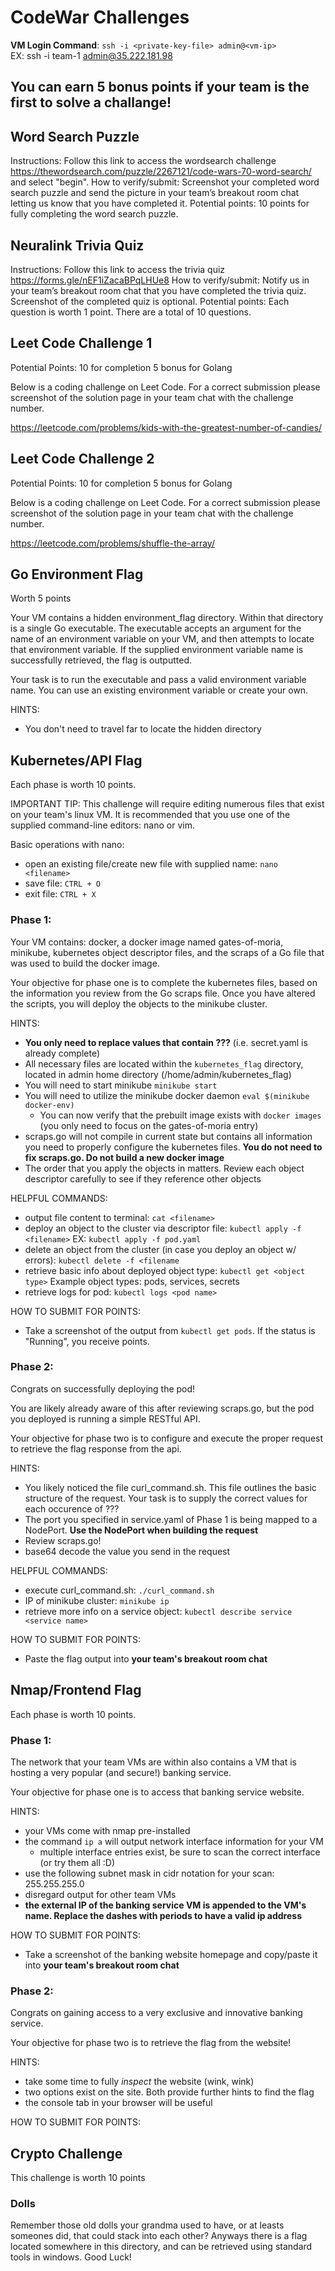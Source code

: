 # CodeWar Challenges
**VM Login Command**: ```ssh -i <private-key-file> admin@<vm-ip>```  
EX: ssh -i team-1 admin@35.222.181.98

## You can earn 5 bonus points if your team is the first to solve a challange!

## Word Search Puzzle 

Instructions: Follow this link to access the wordsearch challenge https://thewordsearch.com/puzzle/2267121/code-wars-70-word-search/ and select "begin".
How to verify/submit: Screenshot your completed word search puzzle and send the picture in your team’s breakout room chat letting us know that you have completed it.
Potential points: 10 points for fully completing the word search puzzle. 

## Neuralink Trivia Quiz 

Instructions: Follow this link to access the trivia quiz https://forms.gle/nEF1iZacaBPqLHUe8 
How to verify/submit: Notify us in your team’s breakout room chat that you have completed the trivia quiz. Screenshot of the completed quiz is optional. 
Potential points: Each question is worth 1 point. There are a total of 10 questions. 

## Leet Code Challenge 1
Potential Points: 10 for completion 5 bonus for Golang

Below is a coding challenge on Leet Code. For a correct submission please screenshot of the solution page in your team chat with the challenge number. 

https://leetcode.com/problems/kids-with-the-greatest-number-of-candies/

## Leet Code Challenge 2
Potential Points: 10 for completion 5 bonus for Golang

Below is a coding challenge on Leet Code. For a correct submission please screenshot of the solution page in your team chat with the challenge number. 

https://leetcode.com/problems/shuffle-the-array/

## Go Environment Flag
Worth 5 points 

Your VM contains a hidden environment_flag directory. Within that directory is a single Go executable. The executable accepts an argument for the name of an environment variable on your VM, and then attempts to locate that environment variable. If the supplied environment variable name is successfully retrieved, the flag is outputted.

Your task is to run the executable and pass a valid environment variable name. You can use an existing environment variable or create your own. 

HINTS: 
* You don't need to travel far to locate the hidden directory


## Kubernetes/API Flag
Each phase is worth 10 points.

IMPORTANT TIP:
This challenge will require editing numerous files that exist on your team's linux VM. It is recommended that you use one of the supplied command-line editors: nano or vim.

Basic operations with nano:
* open an existing file/create new file with supplied name: ```nano <filename>```
* save file: ```CTRL + O```
* exit file: ```CTRL + X```

### Phase 1:

Your VM contains: docker, a docker image named gates-of-moria, minikube, kubernetes object descriptor files, and the scraps of a Go file that was used to build the docker image.

Your objective for phase one is to complete the kubernetes files, based on the information you review from the Go scraps file. Once you have altered the scripts, you will deploy the objects to the minikube cluster.

HINTS:
* **You only need to replace values that contain ???** (i.e. secret.yaml is already complete)
* All necessary files are located within the ```kubernetes_flag``` directory, located in admin home directory (/home/admin/kubernetes_flag)
* You will need to start minikube ```minikube start```
* You will need to utilize the minikube docker daemon ```eval $(minikube docker-env)```
	* You can now verify that the prebuilt image exists with ```docker images``` (you only need to focus on the gates-of-moria entry)
* scraps.go will not compile in current state but contains all information you need to properly configure the kubernetes files. **You do not need to fix scraps.go. Do not build a new docker image**
* The order that you apply the objects in matters. Review each object descriptor carefully to see if they reference other objects

HELPFUL COMMANDS:
* output file content to terminal: ```cat <filename>```
* deploy an object to the cluster via descriptor file: ```kubectl apply -f <filename>``` EX: ```kubectl apply -f pod.yaml```
* delete an object from the cluster (in case you deploy an object w/ errors): ```kubectl delete -f <filename```
* retrieve basic info about deployed object type: ```kubectl get <object type>``` Example object types: pods, services, secrets
* retrieve logs for pod: ```kubectl logs <pod name>```

HOW TO SUBMIT FOR POINTS:
* Take a screenshot of the output from ```kubectl get pods```. If the status is "Running", you receive points.

### Phase 2:
Congrats on successfully deploying the pod! 

You are likely already aware of this after reviewing scraps.go, but the pod you deployed is running a simple RESTful API.

Your objective for phase two is to configure and execute the proper request to retrieve the flag response from the api.

HINTS:
* You likely noticed the file curl_command.sh. This file outlines the basic structure of the request. Your task is to supply the correct values for each occurence of ???
* The port you specified in service.yaml of Phase 1 is being mapped to a NodePort. **Use the NodePort when building the request**
* Review scraps.go!
* base64 decode the value you send in the request

HELPFUL COMMANDS:
* execute curl_command.sh: ```./curl_command.sh```
* IP of minikube cluster: ```minikube ip```
* retrieve more info on a service object: ```kubectl describe service <service name>```

HOW TO SUBMIT FOR POINTS:
* Paste the flag output into **your team's breakout room chat**


## Nmap/Frontend Flag
Each phase is worth 10 points. 

### Phase 1:
The network that your team VMs are within also contains a VM that is hosting a very popular (and secure!) banking service. 

Your objective for phase one is to access that banking service website.

HINTS:
* your VMs come with nmap pre-installed
* the command ```ip a``` will output network interface information for your VM
	* multiple interface entries exist, be sure to scan the correct interface (or try them all :D)
* use the following subnet mask in cidr notation for your scan: 255.255.255.0
* disregard output for other team VMs
* **the external IP of the banking service VM is appended to the VM's name. Replace the dashes with periods to have a valid ip address**

HOW TO SUBMIT FOR POINTS: 
* Take a screenshot of the banking website homepage and copy/paste it into **your team's breakout room chat**

### Phase 2:
Congrats on gaining access to a very exclusive and innovative banking service. 

Your objective for phase two is to retrieve the flag from the website!

HINTS:
* take some time to fully *inspect* the website (wink, wink)
* two options exist on the site. Both provide further hints to find the flag
* the console tab in your browser will be useful

HOW TO SUBMIT FOR POINTS:

## Crypto Challenge 
This challenge is worth 10 points

### Dolls
Remember those old dolls your grandma used to have, or at leasts someones did, that could stack into each other? 
Anyways there is a flag located somewhere in this directory, and can be retrieved using standard tools in windows. Good Luck!

